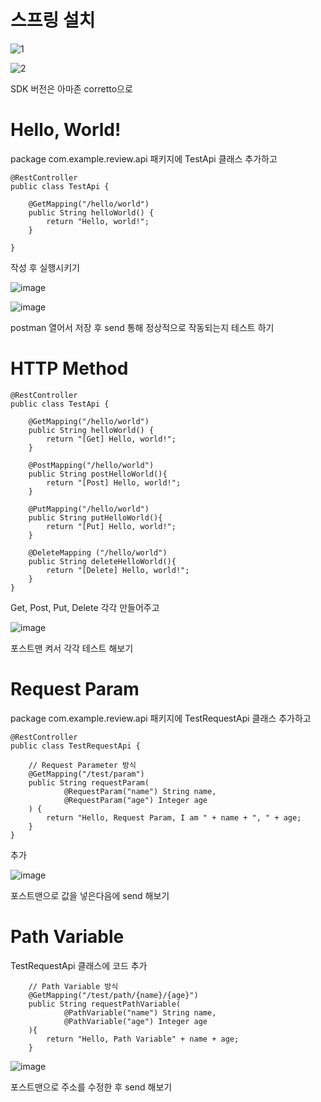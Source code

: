 # 스프링 설치
![1](https://github.com/skcy1515/Programming-Study/assets/140364849/541fca30-6d36-4e90-b5d9-322758dca4bc)

![2](https://github.com/skcy1515/Programming-Study/assets/140364849/d616b9a4-9927-439d-946d-cbb04c8ac0c0)

SDK 버전은 아마존 corretto으로

# Hello, World!
package com.example.review.api 패키지에 TestApi 클래스 추가하고
```
@RestController
public class TestApi {

    @GetMapping("/hello/world")
    public String helloWorld() {
        return "Hello, world!";
    }

}
```
작성 후 실행시키기

![image](https://github.com/user-attachments/assets/08fda58d-34ef-4644-a225-d06a16d67a01)

 ![image](https://github.com/user-attachments/assets/83f22bab-62c8-4b07-9bb6-24ec4e7b6de0)

postman 열어서 저장 후 send 통해 정상적으로 작동되는지 테스트 하기

# HTTP Method
```
@RestController
public class TestApi {

    @GetMapping("/hello/world")
    public String helloWorld() {
        return "[Get] Hello, world!";
    }

    @PostMapping("/hello/world")
    public String postHelloWorld(){
        return "[Post] Hello, world!";
    }

    @PutMapping("/hello/world")
    public String putHelloWorld(){
        return "[Put] Hello, world!";
    }

    @DeleteMapping ("/hello/world")
    public String deleteHelloWorld(){
        return "[Delete] Hello, world!";
    }
}
```
Get, Post, Put, Delete 각각 만들어주고

![image](https://github.com/user-attachments/assets/5f217101-74fe-41ff-8303-ea3529b57265)

포스트맨 켜서 각각 테스트 해보기

# Request Param
package com.example.review.api 패키지에 TestRequestApi 클래스 추가하고
```
@RestController
public class TestRequestApi {

    // Request Parameter 방식
    @GetMapping("/test/param")
    public String requestParam(
            @RequestParam("name") String name,
            @RequestParam("age") Integer age
    ) {
        return "Hello, Request Param, I am " + name + ", " + age;
    }
}
```
추가

![image](https://github.com/user-attachments/assets/3750edf7-a67b-47a5-a6f1-5b8207c14487)

포스트맨으로 값을 넣은다음에 send 해보기

# Path Variable
TestRequestApi 클래스에 코드 추가
```
    // Path Variable 방식
    @GetMapping("/test/path/{name}/{age}")
    public String requestPathVariable(
            @PathVariable("name") String name,
            @PathVariable("age") Integer age
    ){
        return "Hello, Path Variable" + name + age;
    }
```

![image](https://github.com/user-attachments/assets/3b6932af-116f-4d14-8ad4-01606449e911)

포스트맨으로 주소를 수정한 후 send 해보기

